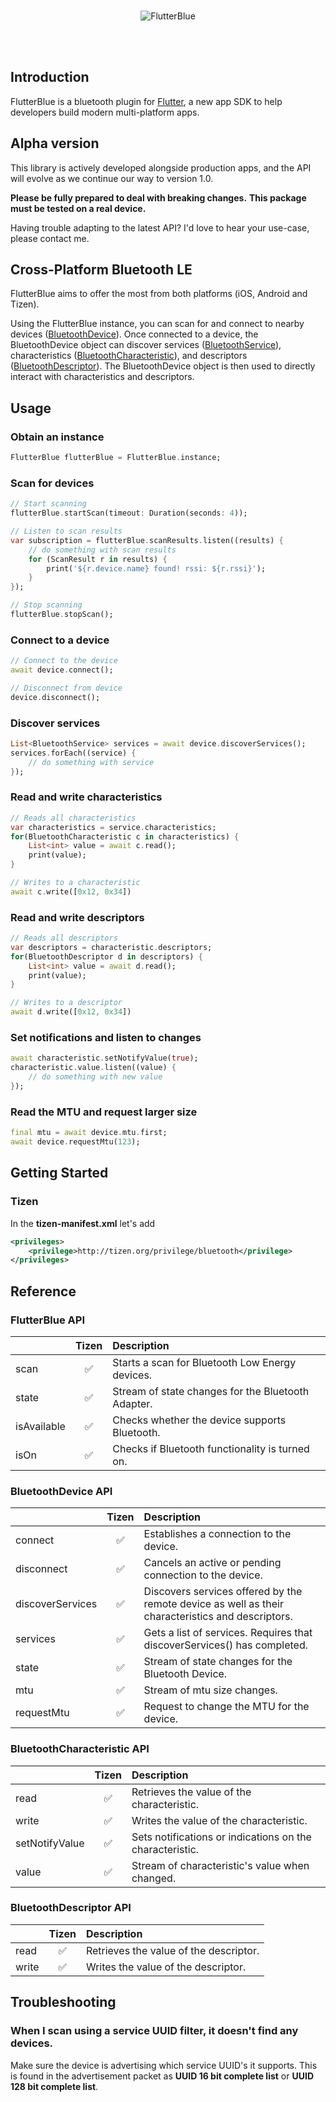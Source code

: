 <br>
<p align="center">
<img alt="FlutterBlue" src="https://github.com/pauldemarco/flutter_blue/blob/master/site/flutterblue.png?raw=true" />
</p>
<br><br>

## Introduction

FlutterBlue is a bluetooth plugin for [Flutter](https://flutter.dev), a new app SDK to help developers build modern multi-platform apps.

## Alpha version

This library is actively developed alongside production apps, and the API will evolve as we continue our way to version 1.0.

**Please be fully prepared to deal with breaking changes.**
**This package must be tested on a real device.**

Having trouble adapting to the latest API?   I'd love to hear your use-case, please contact me.

## Cross-Platform Bluetooth LE
FlutterBlue aims to offer the most from both platforms (iOS, Android and Tizen).

Using the FlutterBlue instance, you can scan for and connect to nearby devices ([BluetoothDevice](#bluetoothdevice-api)).
Once connected to a device, the BluetoothDevice object can discover services ([BluetoothService](lib/src/bluetooth_service.dart)), characteristics ([BluetoothCharacteristic](lib/src/bluetooth_characteristic.dart)), and descriptors ([BluetoothDescriptor](lib/src/bluetooth_descriptor.dart)).
The BluetoothDevice object is then used to directly interact with characteristics and descriptors.

## Usage
### Obtain an instance
```dart
FlutterBlue flutterBlue = FlutterBlue.instance;
```

### Scan for devices
```dart
// Start scanning
flutterBlue.startScan(timeout: Duration(seconds: 4));

// Listen to scan results
var subscription = flutterBlue.scanResults.listen((results) {
    // do something with scan results
    for (ScanResult r in results) {
        print('${r.device.name} found! rssi: ${r.rssi}');
    }
});

// Stop scanning
flutterBlue.stopScan();
```

### Connect to a device
```dart
// Connect to the device
await device.connect();

// Disconnect from device
device.disconnect();
```

### Discover services
```dart
List<BluetoothService> services = await device.discoverServices();
services.forEach((service) {
    // do something with service
});
```

### Read and write characteristics
```dart
// Reads all characteristics
var characteristics = service.characteristics;
for(BluetoothCharacteristic c in characteristics) {
    List<int> value = await c.read();
    print(value);
}

// Writes to a characteristic
await c.write([0x12, 0x34])
```

### Read and write descriptors
```dart
// Reads all descriptors
var descriptors = characteristic.descriptors;
for(BluetoothDescriptor d in descriptors) {
    List<int> value = await d.read();
    print(value);
}

// Writes to a descriptor
await d.write([0x12, 0x34])
```

### Set notifications and listen to changes
```dart
await characteristic.setNotifyValue(true);
characteristic.value.listen((value) {
    // do something with new value
});
```

### Read the MTU and request larger size
```dart
final mtu = await device.mtu.first;
await device.requestMtu(123);
```

## Getting Started
### **Tizen**
In the **tizen-manifest.xml** let's add
```xml
<privileges>
    <privilege>http://tizen.org/privilege/bluetooth</privilege>
</privileges>
```



## Reference
### FlutterBlue API
|                  |         Tizen          |             Description            |
| :--------------- | :------------------: |  :-------------------------------- |
| scan             |  :white_check_mark:  | Starts a scan for Bluetooth Low Energy devices. |
| state            |  :white_check_mark:  | Stream of state changes for the Bluetooth Adapter. |
| isAvailable      |  :white_check_mark:  | Checks whether the device supports Bluetooth. |
| isOn             |  :white_check_mark:  | Checks if Bluetooth functionality is turned on. |

### BluetoothDevice API
|                             |         Tizen        |             Description            |
| :-------------------------- | :------------------: |  :-------------------------------- |
| connect                     |  :white_check_mark:  | Establishes a connection to the device. |
| disconnect                  |  :white_check_mark:  | Cancels an active or pending connection to the device. |
| discoverServices            |  :white_check_mark:  | Discovers services offered by the remote device as well as their characteristics and descriptors. |
| services                    |  :white_check_mark:  | Gets a list of services. Requires that discoverServices() has completed. |
| state                       |  :white_check_mark:  | Stream of state changes for the Bluetooth Device. |
| mtu                         |  :white_check_mark:  | Stream of mtu size changes. |
| requestMtu                  |  :white_check_mark:  | Request to change the MTU for the device. |

### BluetoothCharacteristic API
|                             |         Tizen        |             Description            |
| :-------------------------- | :------------------: |  :-------------------------------- |
| read                        |  :white_check_mark:  | Retrieves the value of the characteristic.  |
| write                       |  :white_check_mark:  | Writes the value of the characteristic. |
| setNotifyValue              |  :white_check_mark:  | Sets notifications or indications on the characteristic. |
| value                       |  :white_check_mark:  | Stream of characteristic's value when changed. |

### BluetoothDescriptor API
|                             |         Tizen        |             Description            |
| :-------------------------- | :------------------: |  :-------------------------------- |
| read                        |  :white_check_mark:  | Retrieves the value of the descriptor.  |
| write                       |  :white_check_mark:  | Writes the value of the descriptor. |

## Troubleshooting
### When I scan using a service UUID filter, it doesn't find any devices.
Make sure the device is advertising which service UUID's it supports.  This is found in the advertisement
packet as **UUID 16 bit complete list** or **UUID 128 bit complete list**.
